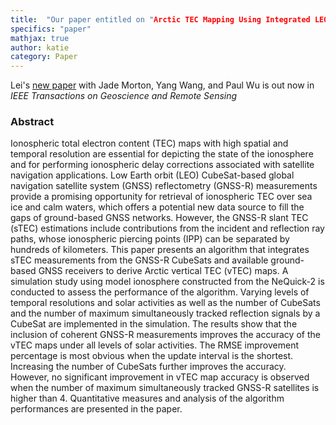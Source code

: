 ```yaml
---
title:  "Our paper entitled on "Arctic TEC Mapping Using Integrated LEO-based GNSS-R and Ground-based GNSS Observations: A Simulation Study" is accepeted by IEEE TGRS"
specifics: "paper"
mathjax: true
author: katie
category: Paper
---
```


Lei's [new paper](https://ieeexplore.ieee.org/document/9663187) with Jade Morton, Yang Wang, and Paul Wu is out now in *IEEE Transactions on Geoscience and Remote Sensing*

### Abstract

Ionospheric total electron content (TEC) maps with high spatial and temporal resolution are essential for depicting the state of the ionosphere and for performing ionospheric delay corrections associated with satellite navigation applications. Low Earth orbit (LEO) CubeSat-based global navigation satellite system (GNSS) reflectometry (GNSS-R) measurements provide a promising opportunity for retrieval of ionospheric TEC over sea ice and calm waters, which offers a potential new data source to fill the gaps of ground-based GNSS networks. However, the GNSS-R slant TEC (sTEC) estimations include contributions from the incident and reflection ray paths, whose ionospheric piercing points (IPP) can be separated by hundreds of kilometers. This paper presents an algorithm that integrates sTEC measurements from the GNSS-R CubeSats and available ground-based GNSS receivers to derive Arctic vertical TEC (vTEC) maps. A simulation study using model ionosphere constructed from the NeQuick-2 is conducted to assess the performance of the algorithm. Varying levels of temporal resolutions and solar activities as well as the number of CubeSats and the number of maximum simultaneously tracked reflection signals by a CubeSat are implemented in the simulation. The results show that the inclusion of coherent GNSS-R measurements improves the accuracy of the vTEC maps under all levels of solar activities. The RMSE improvement percentage is most obvious when the update interval is the shortest. Increasing the number of CubeSats further improves the accuracy. However, no significant improvement in vTEC map accuracy is observed when the number of maximum simultaneously tracked GNSS-R satellites is higher than 4. Quantitative measures and analysis of the algorithm performances are presented in the paper.
